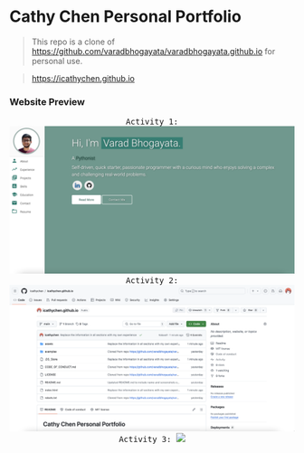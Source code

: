 # Cathy Chen Personal Portfolio 
> This repo is a clone of https://github.com/varadbhogayata/varadbhogayata.github.io for personal use.

> https://icathychen.github.io


### Website Preview
<p align="center"> 
  <kbd>
    Activity 1:
    <img src="assets/img/act1.png">
    Activity 2:
    <img src="assets/img/activity2.png">
    Activity 3:
    <img src="assets/img/activity3.png">
  </a>
  </kbd>
</p>

